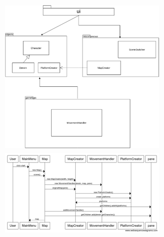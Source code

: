 ![Image of Package Diagram](https://github.com/Antsax/otm-harjoitustyo/blob/master/dokumentaatio/kuvat/packagediagram.png)

![Image of Sequence Diagram](https://github.com/Antsax/otm-harjoitustyo/blob/master/dokumentaatio/kuvat/startSequence.png)

